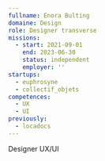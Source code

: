 ```yaml
---
fullname: Enora Bulting
domaine: Design
role: Designer transverse
missions:
  - start: 2021-09-01
    end: 2023-06-30
    status: independent
    employer: ''
startups:
  - euphrosyne
  - collectif_objets
competences:
  - UX
  - UI
previously:
  - locadocs
---
```


Designer UX/UI
